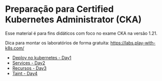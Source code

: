 # Preparação para Certified Kubernetes Administrator (CKA)

Esse material é para fins didáticos com foco no exame CKA na versão 1.21.

Dica para montar os laboratórios de forma gratuita: https://labs.play-with-k8s.com/ 

- [Deploy no kubernetes - Day1](day1/roteiro.md)
- [Services - Day2](day2/roteiro.md)
- [Recursos - Day3](day3/roteiro.md)
- [Taint - Day4](day4/roteiro.md)